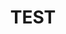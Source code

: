 ---
layout: tag-list
type: tag
title: TEST
slug: test
category: algorithm
sidebar: true
order: 1
description: >
   test
---